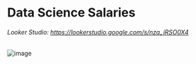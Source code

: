 # Data Science Salaries

###### Looker Studio: https://lookerstudio.google.com/s/nzq_jRSO0X4

![image](https://github.com/RoderickGamer/DataVizPortfolio/assets/126647917/fc551468-0353-4b00-9142-69616b23d3f1)

